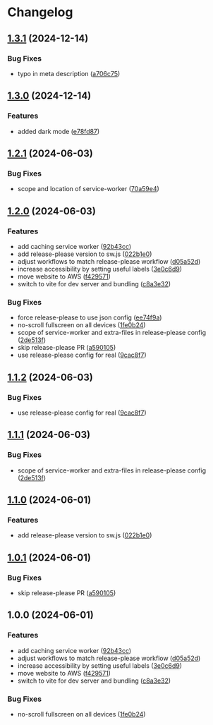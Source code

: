 # Changelog

## [1.3.1](https://github.com/Eik-S/qwixx/compare/qwixx-pwa-v1.3.0...qwixx-pwa-v1.3.1) (2024-12-14)


### Bug Fixes

* typo in meta description ([a706c75](https://github.com/Eik-S/qwixx/commit/a706c7538066e8d435e46ba5cae7e2275197fca0))

## [1.3.0](https://github.com/Eik-S/qwixx/compare/qwixx-pwa-v1.2.1...qwixx-pwa-v1.3.0) (2024-12-14)


### Features

* added dark mode ([e78fd87](https://github.com/Eik-S/qwixx/commit/e78fd87266b70c726a18ae0b3f9e782ecb682ed9))

## [1.2.1](https://github.com/Eik-S/qwixx/compare/qwixx-pwa-v1.2.0...qwixx-pwa-v1.2.1) (2024-06-03)


### Bug Fixes

* scope and location of service-worker ([70a59e4](https://github.com/Eik-S/qwixx/commit/70a59e41fd490bec09293077682498dcebca6c8d))

## [1.2.0](https://github.com/Eik-S/qwixx/compare/qwixx-pwa-v1.1.2...qwixx-pwa-v1.2.0) (2024-06-03)


### Features

* add caching service worker ([92b43cc](https://github.com/Eik-S/qwixx/commit/92b43cccc8c3ef2a52a3bc8640d85315341c3e7e))
* add release-please version to sw.js ([022b1e0](https://github.com/Eik-S/qwixx/commit/022b1e0efefa332fb523152fdece10d1e89ba652))
* adjust workflows to match release-please workflow ([d05a52d](https://github.com/Eik-S/qwixx/commit/d05a52d015faf63c72af46dae88ee87bf405c5bc))
* increase accessibility by setting useful labels ([3e0c6d9](https://github.com/Eik-S/qwixx/commit/3e0c6d9409b6b39cdc7aafa426adda95eb03b8c9))
* move website to AWS ([f429571](https://github.com/Eik-S/qwixx/commit/f429571c393b57172cc81385c50e0134ed6e2b9a))
* switch to vite for dev server and bundling ([c8a3e32](https://github.com/Eik-S/qwixx/commit/c8a3e32699b8c83ea23f500c590601e6ef8662d4))


### Bug Fixes

* force release-please to use json config ([ee74f9a](https://github.com/Eik-S/qwixx/commit/ee74f9a8c55e3172c7f4abf4ae4a391f3507fb0b))
* no-scroll fullscreen on all devices ([1fe0b24](https://github.com/Eik-S/qwixx/commit/1fe0b240ab4d4128f61f85c0d345aeb1fa752163))
* scope of service-worker and extra-files in release-please config ([2de513f](https://github.com/Eik-S/qwixx/commit/2de513f65ac2f1a10afea4fd87d3e239a84b7c48))
* skip release-please PR ([a590105](https://github.com/Eik-S/qwixx/commit/a5901056b9375831ad473f965fc89487e31e0f0f))
* use release-please config for real ([9cac8f7](https://github.com/Eik-S/qwixx/commit/9cac8f7d8685c25cd9c21cd0f21008287cc04ae8))

## [1.1.2](https://github.com/Eik-S/qwixx/compare/v1.1.1...v1.1.2) (2024-06-03)


### Bug Fixes

* use release-please config for real ([9cac8f7](https://github.com/Eik-S/qwixx/commit/9cac8f7d8685c25cd9c21cd0f21008287cc04ae8))

## [1.1.1](https://github.com/Eik-S/qwixx/compare/v1.1.0...v1.1.1) (2024-06-03)


### Bug Fixes

* scope of service-worker and extra-files in release-please config ([2de513f](https://github.com/Eik-S/qwixx/commit/2de513f65ac2f1a10afea4fd87d3e239a84b7c48))

## [1.1.0](https://github.com/Eik-S/qwixx/compare/v1.0.1...v1.1.0) (2024-06-01)


### Features

* add release-please version to sw.js ([022b1e0](https://github.com/Eik-S/qwixx/commit/022b1e0efefa332fb523152fdece10d1e89ba652))

## [1.0.1](https://github.com/Eik-S/qwixx/compare/v1.0.0...v1.0.1) (2024-06-01)


### Bug Fixes

* skip release-please PR ([a590105](https://github.com/Eik-S/qwixx/commit/a5901056b9375831ad473f965fc89487e31e0f0f))

## 1.0.0 (2024-06-01)


### Features

* add caching service worker ([92b43cc](https://github.com/Eik-S/qwixx/commit/92b43cccc8c3ef2a52a3bc8640d85315341c3e7e))
* adjust workflows to match release-please workflow ([d05a52d](https://github.com/Eik-S/qwixx/commit/d05a52d015faf63c72af46dae88ee87bf405c5bc))
* increase accessibility by setting useful labels ([3e0c6d9](https://github.com/Eik-S/qwixx/commit/3e0c6d9409b6b39cdc7aafa426adda95eb03b8c9))
* move website to AWS ([f429571](https://github.com/Eik-S/qwixx/commit/f429571c393b57172cc81385c50e0134ed6e2b9a))
* switch to vite for dev server and bundling ([c8a3e32](https://github.com/Eik-S/qwixx/commit/c8a3e32699b8c83ea23f500c590601e6ef8662d4))


### Bug Fixes

* no-scroll fullscreen on all devices ([1fe0b24](https://github.com/Eik-S/qwixx/commit/1fe0b240ab4d4128f61f85c0d345aeb1fa752163))

